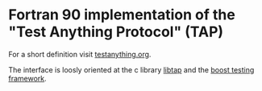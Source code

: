 # Fortran 90 implementation of the "Test Anything Protocol" (TAP)


For a short definition visit [testanything.org](https://testanything.org/).

The interface is loosly oriented at the c library [libtap](https://github.com/zorgnax/libtap)
and the [boost testing framework](http://www.boost.org/doc/libs/1_53_0/libs/test/doc/html/utf/testing-tools/reference.html).
